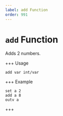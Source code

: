 ```yaml
---
label: add Function
order: 991
---
```


# `add` Function

Adds 2 numbers.

+++ Usage
```
add var int/var
```
+++ Example
```
set a 2
add a 8
outv a
```
+++
